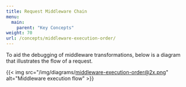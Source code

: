 ```yaml
---
title: Request Middleware Chain
menu:
  main:
    parent: "Key Concepts"
weight: 70
url: /concepts/middleware-execution-order/
---
```


To aid the debugging of middleware transformations, below is a diagram that illustrates the flow of a request.

{{< img src="/img/diagrams/middleware-execution-order@2x.png" alt="Middleware execution flow" >}}
